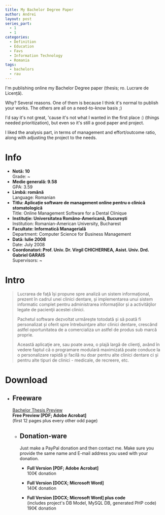 ```yaml
---
title: My Bachelor Degree Paper
author: Andrei
layout: post
series_part:
  - 1
  - 1
categories:
  - Definition
  - Education
  - Favs
  - Information Technology
  - Romania
tags:
  - bachelors
  - rau
---
```

I'm publishing online my Bachelor Degree paper (thesis; ro. Lucrare de Licență).

Why? Several reasons. One of them is because I think it's normal to publish your works. The others are all on a need-to-know basis ;)

I'd say it's not great, 'cause it's not what I wanted in the first place :) (things needed prioritization), but even so it's still a good paper and project.

I liked the analysis part, in terms of management and effort/outcome ratio, along with adjusting the project to the needs.



# Info

*   **Notă: 10**  
    Grade: ~
*   **Medie generală: 9.58**  
    GPA: 3.59
*   **Limbă: română**  
    Language: Romanian
*   **Titlu: Aplicație software de management online pentru o clinică stomatologică**  
    Title: Online Management Software for a Dental Clinique
*   **Instituție: Universitatea Româno-Americană, București**  
    Institution: Romanian-American University, Bucharest
*   **Facultate: Informatică Managerială**  
    Department: Computer Science for Business Management
*   **Dată: Iulie 2008**  
    Date: July 2008
*   **Coordonatori: Prof. Univ. Dr. Virgil CHICHERNEA, Asist. Univ. Drd. Gabriel GARAIS**  
    Supervisors: ~

# Intro

> Lucrarea de faţă își propune spre analiză un sistem informaţional, prezent în cadrul unei clinici dentare, și implementarea unui sistem informatic complet pentru administrarea informaţiilor și a activităţilor legate de pacienţii acestei clinici.
> 
> Pachetul software dezvoltat urmărește totodată și să poată fi personalizat și oferit spre întrebuinţare altor clinici dentare, crescând astfel oportunitatea de a comercializa un astfel de produs sub marcă proprie.
> 
> Această aplicaţie are, sau poate avea, o plajă largă de clienţi, având în vedere faptul că o programare modulară maximizată poate conduce la o personalizare rapidă și facilă nu doar pentru alte clinici dentare ci și pentru alte tipuri de clinici - medicale, de recreere, etc.

# Download

*   ## Freeware
    
    [Bachelor Thesis Preview][1]  
    **Free Preview [PDF; Adobe Acrobat]**  
    (first 12 pages plus every other odd page)</li> 
    *   ## Donation-ware
        
        Just make a PayPal donation and then contact me. Make sure you provide the same name and E-mail address you used with your donation.
        
        *   **Full Version [PDF; Adobe Acrobat]**  
            100€ donation</p> 
        *   **Full Version [DOCX; Microsoft Word]**  
            140€ donation</p> 
        *   **Full Version [DOCX; Microsoft Word] plus code**  
            (includes project's DB Model, MySQL DB, generated PHP code)  
            190€ donation</p> </ul>

 [1]: http://files.andreineculau.com/education/rau/Bachelor_Thesis_preview.pdf